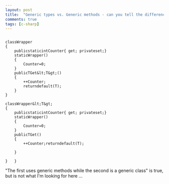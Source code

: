 ```yaml
---
layout: post
title:  "Generic types vs. Generic methods - can you tell the difference?"
comments: true
tags: [c-sharp]
---
```





```

classWrapper
{
    publicstaticintCounter{ get; privateset;}
    staticWrapper()
    {
        Counter=0;
    }
    publicTGet&lt;T&gt;()
    {
        ++Counter;
        returndefault(T);
    }
}

classWrapper&lt;T&gt;
{
    publicstaticintCounter{ get; privateset;}
    staticWrapper()
    {
        Counter=0;
    }
    publicTGet()
    {
        ++Counter;returndefault(T); 

    }

}   }

```



"The first uses generic methods while the second is a generic class" is true, but is not what I'm looking for here ...

